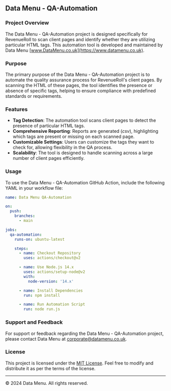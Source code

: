 ## Data Menu - QA-Automation

### Project Overview

The Data Menu - QA-Automation project is designed specifically for RevenueRoll to scan client pages and identify whether they are utilizing particular HTML tags. This automation tool is developed and maintained by Data Menu [www.DataMenu.co.uk](https://www.datamenu.co.uk).

### Purpose

The primary purpose of the Data Menu - QA-Automation project is to automate the quality assurance process for RevenueRoll's client pages. By scanning the HTML of these pages, the tool identifies the presence or absence of specific tags, helping to ensure compliance with predefined standards or requirements.

### Features

- **Tag Detection**: The automation tool scans client pages to detect the presence of particular HTML tags.
- **Comprehensive Reporting**: Reports are generated (_csv_), highlighting which tags are present or missing on each scanned page.
- **Customizable Settings**: Users can customize the tags they want to check for, allowing flexibility in the QA process.
- **Scalability**: The tool is designed to handle scanning across a large number of client pages efficiently.

### Usage

To use the Data Menu - QA-Automation GitHub Action, include the following YAML in your workflow file:

```yaml
name: Data Menu QA-Automation

on:
  push:
    branches:
      - main

jobs:
  qa-automation:
    runs-on: ubuntu-latest

    steps:
      - name: Checkout Repository
        uses: actions/checkout@v2

      - name: Use Node.js 14.x
        uses: actions/setup-node@v2
        with:
          node-version: '14.x'

      - name: Install Dependencies
        run: npm install

      - name: Run Automation Script
        run: node run.js

```

### Support and Feedback

For support or feedback regarding the Data Menu - QA-Automation project, please contact Data Menu at [corporate@datamenu.co.uk](mailto:corporate@datamenu.co.uk).

### License

This project is licensed under the [MIT License](LICENSE). Feel free to modify and distribute it as per the terms of the license.

---

© 2024 Data Menu. All rights reserved.
